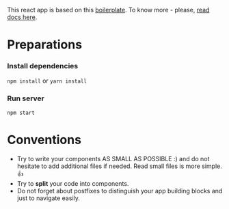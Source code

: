 This react app is based on this [boilerplate](https://github.com/mxstbr/react-boilerplate).
To know more - please, [read docs here](https://github.com/mxstbr/react-boilerplate/tree/master/docs).

# Preparations

### Install dependencies

`npm install` or `yarn install`

### Run server

`npm start`


# Conventions

- Try to write your components AS SMALL AS POSSIBLE :) and do not hesitate to add additional files if needed. Read small files is more simple. 👍
- Try to **split** your code into components.
- Do not forget about postfixes to distinguish your app building blocks and just to navigate easily.

